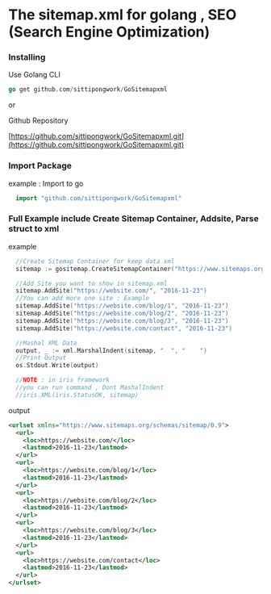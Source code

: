 # The sitemap.xml for golang , SEO (Search Engine Optimization)


### Installing
Use Golang CLI
```go
go get github.com/sittipongwork/GoSitemapxml
```
or

Github Repository

[https://github.com/sittipongwork/GoSitemapxml.git](https://github.com/sittipongwork/GoSitemapxml.git)

### Import Package
example : Import to go
```go
  import "github.com/sittipongwork/GoSitemapxml"
```

### Full Example include Create Sitemap Container, Addsite, Parse struct to xml
example
```go
  //Create Sitemap Container for keep data xml
  sitemap := gositemap.CreateSitemapContainer("https://www.sitemaps.org/schemas/sitemap/0.9")

  //Add Site you want to show in sitemap.xml
  sitemap.AddSite("https://website.com/", "2016-11-23")
  //You can add more one site : Example
  sitemap.AddSite("https://website.com/blog/1", "2016-11-23")
  sitemap.AddSite("https://website.com/blog/2", "2016-11-23")
  sitemap.AddSite("https://website.com/blog/3", "2016-11-23")
  sitemap.AddSite("https://website.com/contact", "2016-11-23")

  //Mashal XML Data
  output, _ := xml.MarshalIndent(sitemap, "  ", "    ")
  //Print Output
  os.Stdout.Write(output)

  //NOTE : in iris framework
  //you can run command , Dont MashalIndent
  //iris.XML(iris.StatusOK, sitemap)
```


output
```xml
<urlset xmlns="https://www.sitemaps.org/schemas/sitemap/0.9">
  <url>
    <loc>https://website.com/</loc>
    <lastmod>2016-11-23</lastmod>
  </url>
  <url>
    <loc>https://website.com/blog/1</loc>
    <lastmod>2016-11-23</lastmod>
  </url>
  <url>
    <loc>https://website.com/blog/2</loc>
    <lastmod>2016-11-23</lastmod>
  </url>
  <url>
    <loc>https://website.com/blog/3</loc>
    <lastmod>2016-11-23</lastmod>
  </url>
  <url>
    <loc>https://website.com/contact</loc>
    <lastmod>2016-11-23</lastmod>
  </url>
</urlset>
```
